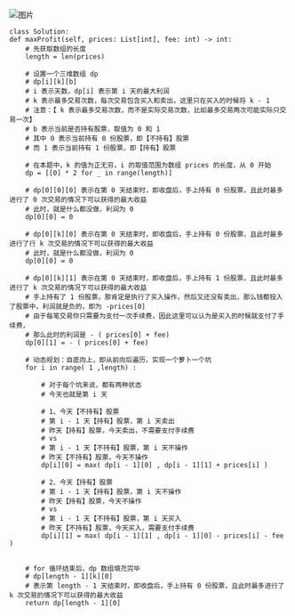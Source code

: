 ![图片](https://user-images.githubusercontent.com/38878365/185062670-b04e40c4-5c4a-4a1a-a15e-d0032885b4ba.png)
    
    class Solution:
    def maxProfit(self, prices: List[int], fee: int) -> int:
        # 先获取数组的长度
        length = len(prices)

        # 设置一个三维数组 dp
        # dp[i][k][b]
        # i 表示天数，dp[i] 表示第 i 天的最大利润
        # k 表示最多交易次数，每次交易包含买入和卖出，这里只在买入的时候将 k - 1
        # 注意：【 k 表示最多交易次数，而不是实际交易次数，比如最多交易两次可能实际只交易一次】
        # b 表示当前是否持有股票，取值为 0 和 1
        # 其中 0 表示当前持有 0 份股票，即【不持有】股票
        # 而 1 表示当前持有 1 份股票，即【持有】股票

        # 在本题中，k 的值为正无穷，i 的取值范围为数组 prices 的长度，从 0 开始
        dp = [[0] * 2 for _ in range(length)] 

        # dp[0][0][0] 表示在第 0 天结束时，即收盘后，手上持有 0 份股票，且此时最多进行了 0 次交易的情况下可以获得的最大收益
        # 此时，就是什么都没做，利润为 0
        dp[0][0] = 0

        # dp[0][k][0] 表示在第 0 天结束时，即收盘后，手上持有 0 份股票，且此时最多进行了行 k 次交易的情况下可以获得的最大收益
        # 此时，就是什么都没做，利润为 0
        dp[0][0] = 0

        # dp[0][k][1] 表示在第 0 天结束时，即收盘后，手上持有 1 份股票，且此时最多进行了 k 次交易的情况下可以获得的最大收益
        # 手上持有了 1 份股票，那肯定是执行了买入操作，然后又还没有卖出，那么钱都投入了股票中，利润就是负的，即为 -prices[0]
        # 由于每笔交易你只需要为支付一次手续费，因此这里可以认为是买入的时候就支付了手续费，
        # 那么此时的利润是 - ( prices[0] + fee)
        dp[0][1] = - ( prices[0] + fee)

        # 动态规划：自底向上，即从前向后遍历，实现一个萝卜一个坑
        for i in range( 1 ,length) : 

            # 对于每个坑来说，都有两种状态
            # 今天也就是第 i 天

            # 1、今天【不持有】股票
            # 第 i - 1 天【持有】股票，第 i 天卖出
            # 昨天【持有】股票，今天卖出，不需要支付手续费
            # vs
            # 第 i - 1 天【不持有】股票，第 i 天不操作
            # 昨天【不持有】股票，今天不操作
            dp[i][0] = max( dp[i - 1][0] , dp[i - 1][1] + prices[i] ) 

            # 2、今天【持有】股票
            # 第 i - 1 天【持有】股票，第 i 天不操作
            # 昨天【持有】股票，今天不操作
            # vs
            # 第 i - 1 天【不持有】股票，第 i 天买入
            # 昨天【不持有】股票，今天买入，需要支付手续费
            dp[i][1] = max( dp[i - 1][1] , dp[i - 1][0] - prices[i] - fee ) 


        # for 循环结束后，dp 数组填充完毕
        # dp[length - 1][k][0]
        # 表示第 length - 1 天结束时，即收盘后，手上持有 0 份股票，且此时最多进行了 k 次交易的情况下可以获得的最大收益
        return dp[length - 1][0]
